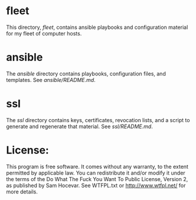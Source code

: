 # fleet

This directory, *fleet*, contains ansible playbooks and configuration material
for my fleet of computer hosts.

# ansible

The *ansible* directory contains playbooks, configuration files, and
templates.  See *ansible/README.md*.

# ssl

The *ssl* directory contains keys, certificates, revocation lists, and a script
to generate and regenerate that material.  See *ssl/README.md*.

# License:

This program is free software. It comes without any warranty, to the extent
permitted by applicable law. You can redistribute it and/or modify it under
the terms of the Do What The Fuck You Want To Public License, Version 2, as
published by Sam Hocevar. See WTFPL.txt or http://www.wtfpl.net/ for more
details.

